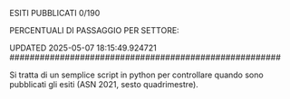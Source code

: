 ESITI PUBBLICATI 0/190 

PERCENTUALI DI PASSAGGIO PER SETTORE:

UPDATED 2025-05-07 18:15:49.924721
###################################################### 

Si tratta di un semplice script in python per controllare quando sono pubblicati gli esiti (ASN 2021, sesto quadrimestre).

